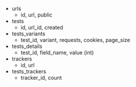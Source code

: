 
* urls
	* id, url, public
* tests
    * id, url_id, created 
* tests_variants
	* test_id, variant, requests, cookies, page_size
* tests_details
	* test_id, field_name, value (int)
* trackers
	* id, url
* tests_trackers
	* tracker_id, count
